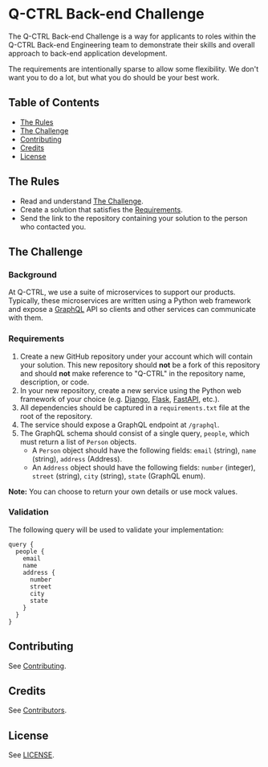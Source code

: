 # Q-CTRL Back-end Challenge

The Q-CTRL Back-end Challenge is a way for applicants to roles within the Q-CTRL Back-end Engineering team to demonstrate their skills and overall approach to back-end application development.

The requirements are intentionally sparse to allow some flexibility. We don't want you to do a lot, but what you do should be your best work.

## Table of Contents

  - [The Rules](#the-rules)
  - [The Challenge](#the-challenge)
  - [Contributing](#contributing)
  - [Credits](#credits)
  - [License](#license)

## The Rules

- Read and understand [The Challenge](#the-challenge).
- Create a solution that satisfies the [Requirements](#requirements).
- Send the link to the repository containing your solution to the person who contacted you.

## The Challenge

### Background

At Q-CTRL, we use a suite of microservices to support our products. Typically, these microservices are written using a Python web framework and expose a [GraphQL](https://graphql.org/) API so clients and other services can communicate with them.

### Requirements

1. Create a new GitHub repository under your account which will contain your solution. This new repository should **not** be a fork of this repository and should **not** make reference to "Q-CTRL" in the repository name, description, or code.
1. In your new repository, create a new service using the Python web framework of your choice (e.g. [Django](https://www.djangoproject.com/), [Flask](https://palletsprojects.com/p/flask/), [FastAPI](https://fastapi.tiangolo.com/), etc.).
1. All dependencies should be captured in a `requirements.txt` file at the root of the repository.
1. The service should expose a GraphQL endpoint at `/graphql`.
1. The GraphQL schema should consist of a single query, `people`, which must return a list of `Person` objects.
   - A `Person` object should have the following fields: `email` (string), `name` (string), `address` (Address).
   - An `Address` object should have the following fields: `number` (integer), `street` (string), `city` (string), `state` (GraphQL enum).

**Note:** You can choose to return your own details or use mock values.

### Validation

The following query will be used to validate your implementation:
```
query {
  people {
    email
    name
    address {
      number
      street
      city
      state
    }
  }
}
```

## Contributing

See [Contributing](https://github.com/qctrl/.github/blob/master/CONTRIBUTING.md).

## Credits

See [Contributors](https://github.com/qctrl/back-end-challenge/graphs/contributors).

## License

See [LICENSE](LICENSE).
